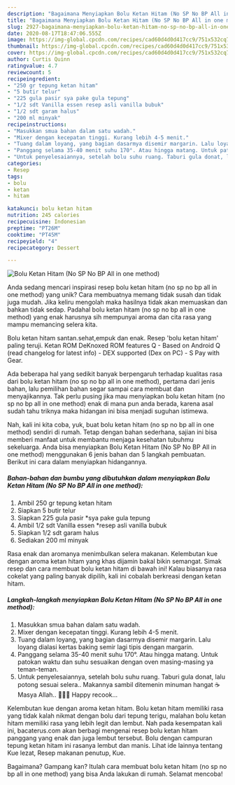 ```yaml
---
description: "Bagaimana Menyiapkan Bolu Ketan Hitam (No SP No BP All in one method) yang Enak Banget"
title: "Bagaimana Menyiapkan Bolu Ketan Hitam (No SP No BP All in one method) yang Enak Banget"
slug: 2927-bagaimana-menyiapkan-bolu-ketan-hitam-no-sp-no-bp-all-in-one-method-yang-enak-banget
date: 2020-08-17T18:47:06.555Z
image: https://img-global.cpcdn.com/recipes/cad60d4d0d417cc9/751x532cq70/bolu-ketan-hitam-no-sp-no-bp-all-in-one-method-foto-resep-utama.jpg
thumbnail: https://img-global.cpcdn.com/recipes/cad60d4d0d417cc9/751x532cq70/bolu-ketan-hitam-no-sp-no-bp-all-in-one-method-foto-resep-utama.jpg
cover: https://img-global.cpcdn.com/recipes/cad60d4d0d417cc9/751x532cq70/bolu-ketan-hitam-no-sp-no-bp-all-in-one-method-foto-resep-utama.jpg
author: Curtis Quinn
ratingvalue: 4.7
reviewcount: 5
recipeingredient:
- "250 gr tepung ketan hitam"
- "5 butir telur"
- "225 gula pasir sya pake gula tepung"
- "1/2 sdt Vanilla essen resep asli vanilla bubuk"
- "1/2 sdt garam halus"
- "200 ml minyak"
recipeinstructions:
- "Masukkan smua bahan dalam satu wadah."
- "Mixer dengan kecepatan tinggi. Kurang lebih 4-5 menit."
- "Tuang dalam loyang, yang bagian dasarmya disemir margarin. Lalu loyang dialasi kertas baking semir lagi tipis dengan margarin."
- "Panggang selama 35-40 menit suhu 170°. Atau hingga matang. Untuk patokan waktu dan suhu sesuaikan dengan oven masing-masing ya teman-teman."
- "Untuk penyelesaiannya, setelah bolu suhu ruang. Taburi gula donat, lalu potong sesuai selera.. Makannya sambil ditemenin minuman hangat ☕ Masya Allah.. 💚💛💙 Happy recook..."
categories:
- Resep
tags:
- bolu
- ketan
- hitam

katakunci: bolu ketan hitam 
nutrition: 245 calories
recipecuisine: Indonesian
preptime: "PT26M"
cooktime: "PT45M"
recipeyield: "4"
recipecategory: Dessert

---
```



![Bolu Ketan Hitam (No SP No BP All in one method)](https://img-global.cpcdn.com/recipes/cad60d4d0d417cc9/751x532cq70/bolu-ketan-hitam-no-sp-no-bp-all-in-one-method-foto-resep-utama.jpg)

Anda sedang mencari inspirasi resep bolu ketan hitam (no sp no bp all in one method) yang unik? Cara membuatnya memang tidak susah dan tidak juga mudah. Jika keliru mengolah maka hasilnya tidak akan memuaskan dan bahkan tidak sedap. Padahal bolu ketan hitam (no sp no bp all in one method) yang enak harusnya sih mempunyai aroma dan cita rasa yang mampu memancing selera kita.

Bolu ketan hitam santan.sehat,empuk dan enak. Resep &#39;bolu ketan hitam&#39; paling teruji. Ketan ROM DeKnoxed ROM features Q - Based on Android Q (read changelog for latest info) - DEX supported (Dex on PC) - S Pay with Gear.

Ada beberapa hal yang sedikit banyak berpengaruh terhadap kualitas rasa dari bolu ketan hitam (no sp no bp all in one method), pertama dari jenis bahan, lalu pemilihan bahan segar sampai cara membuat dan menyajikannya. Tak perlu pusing jika mau menyiapkan bolu ketan hitam (no sp no bp all in one method) enak di mana pun anda berada, karena asal sudah tahu triknya maka hidangan ini bisa menjadi suguhan istimewa.


Nah, kali ini kita coba, yuk, buat bolu ketan hitam (no sp no bp all in one method) sendiri di rumah. Tetap dengan bahan sederhana, sajian ini bisa memberi manfaat untuk membantu menjaga kesehatan tubuhmu sekeluarga. Anda bisa menyiapkan Bolu Ketan Hitam (No SP No BP All in one method) menggunakan 6 jenis bahan dan 5 langkah pembuatan. Berikut ini cara dalam menyiapkan hidangannya.

<!--inarticleads1-->

##### Bahan-bahan dan bumbu yang dibutuhkan dalam menyiapkan Bolu Ketan Hitam (No SP No BP All in one method):

1. Ambil 250 gr tepung ketan hitam
1. Siapkan 5 butir telur
1. Siapkan 225 gula pasir *sya pake gula tepung
1. Ambil 1/2 sdt Vanilla essen *resep asli vanilla bubuk
1. Siapkan 1/2 sdt garam halus
1. Sediakan 200 ml minyak


Rasa enak dan aromanya menimbulkan selera makanan. Kelembutan kue dengan aroma ketan hitam yang khas dijamin bakal bikin semangat. Simak resep dan cara membuat bolu ketan hitam di bawah ini! Kalau biasanya rasa cokelat yang paling banyak dipilih, kali ini cobalah berkreasi dengan ketan hitam. 

<!--inarticleads2-->

##### Langkah-langkah menyiapkan Bolu Ketan Hitam (No SP No BP All in one method):

1. Masukkan smua bahan dalam satu wadah.
1. Mixer dengan kecepatan tinggi. Kurang lebih 4-5 menit.
1. Tuang dalam loyang, yang bagian dasarmya disemir margarin. Lalu loyang dialasi kertas baking semir lagi tipis dengan margarin.
1. Panggang selama 35-40 menit suhu 170°. Atau hingga matang. Untuk patokan waktu dan suhu sesuaikan dengan oven masing-masing ya teman-teman.
1. Untuk penyelesaiannya, setelah bolu suhu ruang. Taburi gula donat, lalu potong sesuai selera.. Makannya sambil ditemenin minuman hangat ☕ Masya Allah.. 💚💛💙 Happy recook...


Kelembutan kue dengan aroma ketan hitam. Bolu ketan hitam memiliki rasa yang tidak kalah nikmat dengan bolu dari tepung terigu, malahan bolu ketan hitam memiliki rasa yang lebih legit dan lembut. Nah pada kesempatan kali ini, bacaterus.com akan berbagi mengenai resep bolu ketan hitam panggang yang enak dan juga lembut tersebut. Bolu dengan campuran tepung ketan hitam ini rasanya lembut dan manis. Lihat ide lainnya tentang Kue lezat, Resep makanan penutup, Kue. 

Bagaimana? Gampang kan? Itulah cara membuat bolu ketan hitam (no sp no bp all in one method) yang bisa Anda lakukan di rumah. Selamat mencoba!
